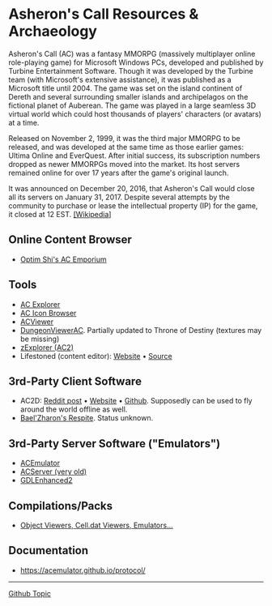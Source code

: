 # Asheron's Call Resources & Archaeology

Asheron's Call (AC) was a fantasy MMORPG (massively multiplayer online role-playing game) for Microsoft Windows PCs, developed and published by Turbine Entertainment Software. Though it was developed by the Turbine team (with Microsoft's extensive assistance), it was published as a Microsoft title until 2004. The game was set on the island continent of Dereth and several surrounding smaller islands and archipelagos on the fictional planet of Auberean. The game was played in a large seamless 3D virtual world which could host thousands of players' characters (or avatars) at a time.

Released on November 2, 1999, it was the third major MMORPG to be released, and was developed at the same time as those earlier games: Ultima Online and EverQuest. After initial success, its subscription numbers dropped as newer MMORPGs moved into the market. Its host servers remained online for over 17 years after the game's original launch.

It was announced on December 20, 2016, that Asheron's Call would close all its servers on January 31, 2017. Despite several attempts by the community to purchase or lease the intellectual property (IP) for the game, it closed at 12 EST. [[Wikipedia]](https://en.wikipedia.org/wiki/Asheron%27s_Call)

## Online Content Browser

- [Optim Shi's AC Emporium](http://ac.yotesfan.com/)

## Tools

- [AC Explorer](http://www.zuggsoft.com/ac/ac.htm)
- [AC Icon Browser](http://acasylum.azurewebsites.net/icon_browser.php)
- [ACViewer](https://github.com/ACEmulator/ACViewer)
- [DungeonViewerAC](https://github.com/derandark/DungeonViewerAC). Partially updated to Throne of Destiny (textures may be missing)
- [zExplorer (AC2)](http://www.zuggsoft.com/zexplorer/zexplorerinfo.htm)
- Lifestoned (content editor): [Website](https://lifestoned.org/) • [Source](https://gitlab.com/Scribble/lifestoned)

## 3rd-Party Client Software

- AC2D: [Reddit post](https://www.reddit.com/r/AsheronsCall/comments/5ksfn6/ac2d_acserver_source_on_github/) • [Website](http://www.akilla.net/ac2d/) • [Github](https://github.com/deregtd/AC2D). Supposedly can be used to fly around the world offline as well.
- [Bael'Zharon's Respite](https://github.com/boardwalk/bzr). Status unknown.

## 3rd-Party Server Software ("Emulators")

- [ACEmulator](https://github.com/ACEmulator/ACE)
- [ACServer (very old)](https://github.com/deregtd/ACServer)
- [GDLEnhanced2](https://gitlab.com/Scribble/gdlenhanced)

## Compilations/Packs

- [Object Viewers, Cell.dat Viewers, Emulators...](https://www.reddit.com/r/AsheronsCall/comments/5ji48x/object_viewers_celldat_viewers_emulators/)

## Documentation

- https://acemulator.github.io/protocol/

---

[Github Topic](https://github.com/topics/asherons-call)
